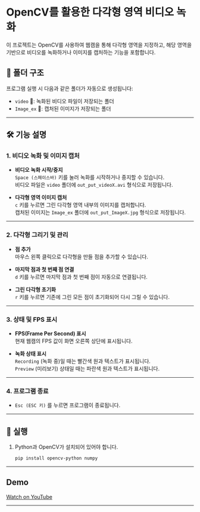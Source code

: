 # OpenCV를 활용한 다각형 영역 비디오 녹화

이 프로젝트는 OpenCV를 사용하여 웹캠을 통해 다각형 영역을 지정하고, 해당 영역을 기반으로 비디오를 녹화하거나 이미지를 캡처하는 기능을 포함합니다.

## 📂 폴더 구조
프로그램 실행 시 다음과 같은 폴더가 자동으로 생성됩니다:

- `video` 📁: 녹화된 비디오 파일이 저장되는 폴더  
- `Image_ex` 📁: 캡처된 이미지가 저장되는 폴더  

---

## 🛠️ 기능 설명

### 1. 비디오 녹화 및 이미지 캡처
- **비디오 녹화 시작/중지**  
  `Space (스페이스바)` 키를 눌러 녹화를 시작하거나 중지할 수 있습니다.  
  비디오 파일은 `video` 폴더에 `out_put_videoX.avi` 형식으로 저장됩니다.  

- **다각형 영역 이미지 캡처**  
  `c` 키를 누르면 그린 다각형 영역 내부의 이미지를 캡처합니다.  
  캡처된 이미지는 `Image_ex` 폴더에 `out_put_ImageX.jpg` 형식으로 저장됩니다.  

---

### 2. 다각형 그리기 및 관리
- **점 추가**  
  마우스 왼쪽 클릭으로 다각형을 만들 점을 추가할 수 있습니다.  

- **마지막 점과 첫 번째 점 연결**  
  `d` 키를 누르면 마지막 점과 첫 번째 점이 자동으로 연결됩니다.  

- **그린 다각형 초기화**  
  `r` 키를 누르면 기존에 그린 모든 점이 초기화되어 다시 그릴 수 있습니다.  

---

### 3. 상태 및 FPS 표시
- **FPS(Frame Per Second) 표시**  
  현재 웹캠의 FPS 값이 화면 오른쪽 상단에 표시됩니다.  

- **녹화 상태 표시**  
  `Recording` (녹화 중)일 때는 빨간색 원과 텍스트가 표시됩니다.  
  `Preview` (미리보기) 상태일 때는 파란색 원과 텍스트가 표시됩니다.  

---

### 4. 프로그램 종료
- `Esc (ESC 키)` 를 누르면 프로그램이 종료됩니다.  

---

## 🚀 실행
1. Python과 OpenCV가 설치되어 있어야 합니다.
   ```bash
   pip install opencv-python numpy
   
---
## Demo
[Watch on YouTube](https://youtu.be/WOxe40jinDc)

---
